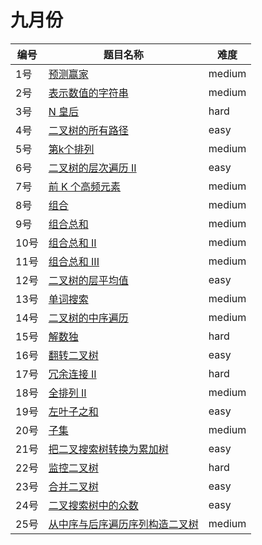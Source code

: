 # 九月份

**编号**|**题目名称**|**难度**
--------|------------|-------
1号|[预测赢家](./第1题%20486.%20预测赢家)|medium
2号|[表示数值的字符串](./第2题%20剑指%20Offer.%20表示数值的字符串)|medium
3号|[N 皇后](./第3题%2051.%20N%20皇后)|hard
4号|[二叉树的所有路径](./第4题%20257.%20二叉树的所有路径)|easy
5号|[第k个排列](./第5题%2060.%20第k个排列)|medium
6号|[二叉树的层次遍历 II](./第6题%20107.%20二叉树的层次遍历%20II)|easy
7号|[前 K 个高频元素](./第7题%20347.%20前%20K%20个高频元素)|medium
8号|[组合](./第8题%2077.%20组合)|medium
9号|[组合总和](./第9题%2039.%20组合总和)|medium
10号|[组合总和 II](./第10题%2040.%20组合总和%20II)|medium
11号|[组合总和 III](./第11题%20216.%20组合总和%20III)|medium
12号|[二叉树的层平均值](./第12题%20637.%20二叉树的层平均值)|easy
13号|[单词搜索](./第13题%2079.%20单词搜索)|medium
14号|[二叉树的中序遍历](./第14题%2094.%20二叉树的中序遍历)|medium
15号|[解数独](./第15题%2037.%20解数独)|hard
16号|[翻转二叉树](./第16题%20226.%20翻转二叉树)|easy
17号|[冗余连接 II](./第17题%20685.%20冗余连接%20II)|hard
18号|[全排列 II](./第18题%2047.%20全排列%20II)|medium
19号|[左叶子之和](./第19题%20404.%20左叶子之和)|easy
20号|[子集](./第20题%2078.%20子集)|medium
21号|[把二叉搜索树转换为累加树](./第21题%20538.%20把二叉搜索树转换为累加树)|easy
22号|[监控二叉树](./第22题%20968.%20监控二叉树)|hard
23号|[合并二叉树](./第23题%20617.%20合并二叉树)|easy
24号|[二叉搜索树中的众数](./第24题%20501.%20二叉搜索树中的众数)|easy
25号|[从中序与后序遍历序列构造二叉树](./第25题%20106.%20从中序与后序遍历序列构造二叉树)|medium
